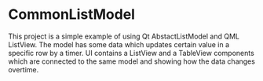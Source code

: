 # CommonListModel
This project is a simple example of using Qt AbstactListModel and QML ListView. 
The model has some data which updates certain value in a specific row by a timer. 
UI contains a ListView and a TableView components which are connected to the same model and showing how the data changes overtime.
